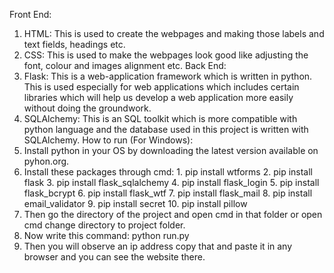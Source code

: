 Front End:
  1.	HTML: This is used to create the webpages and making those labels and text fields, headings etc. 
  2.	CSS: This is used to make the webpages look good like adjusting the font, colour and images alignment etc. 
Back End:
  1.	Flask: This is a web-application framework which is written in python. This is used especially for web applications which includes certain libraries which will help us             develop a web application more easily without doing the groundwork.
  2.	SQLAlchemy: This is an SQL toolkit which is more compatible with python language and the database used in this project is written with SQLAlchemy.
How to run (For Windows):
1.	Install python in your OS by downloading the latest version available on pyhon.org.
2.	Install these packages through cmd:
        1.	pip install wtforms
        2.	pip install flask
        3.	pip install flask_sqlalchemy
        4.	pip install flask_login
        5.	pip install flask_bcrypt
        6.	pip install flask_wtf
        7.	pip install flask_mail
        8.	pip install email_validator
        9.	pip install secret
        10.	pip install pillow
3.	Then go the directory of the project and open cmd in that folder or open cmd change directory to project folder.
4.	Now write this command: python run.py
5.	Then you will observe an ip address copy that and paste it in any browser and you can see the website there.
